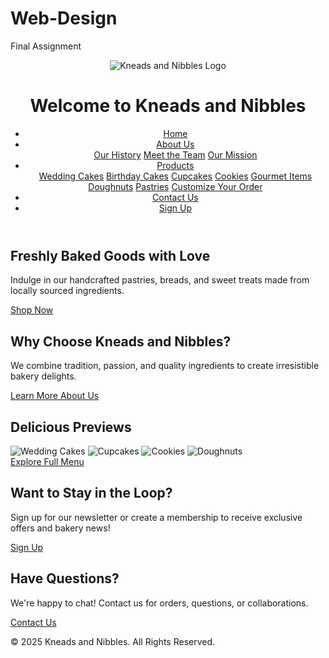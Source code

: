 # Web-Design
Final Assignment 
<!DOCTYPE html>
<html lang="en">
<head>
    <meta charset="UTF-8">
    <meta name="viewport" content="width=device-width, initial-scale=1.0">
    <title>Kneads and Nibbles</title>
    <link rel="stylesheet" href="styles.css">
    <script defer src="script.js"></script>
</head>
<body>
    <header>
        <img src="images/logo.png" alt="Kneads and Nibbles Logo" class="logo">
        <h1>Welcome to Kneads and Nibbles</h1>
        <nav>
            <ul class="nav-menu">
                <li><a href="index.html">Home</a></li>
                <li class="dropdown">
                    <a href="about.html" class="dropbtn">About Us</a>
                    <div class="dropdown-content">
                        <a href="about.html#history">Our History</a>
                        <a href="about.html#team">Meet the Team</a>
                        <a href="about.html#mission">Our Mission</a>
                    </div>
                </li>
                <li class="dropdown">
                    <a href="products.html" class="dropbtn">Products</a>
                    <div class="dropdown-content">
                        <a href="products.html#wedding-cakes">Wedding Cakes</a>
                        <a href="products.html#birthday-cakes">Birthday Cakes</a>
                        <a href="products.html#cupcakes">Cupcakes</a>
                        <a href="products.html#cookies">Cookies</a>
                        <a href="products.html#gourmet-items">Gourmet Items</a>
                        <a href="products.html#doughnuts">Doughnuts</a>
                        <a href="products.html#pastries">Pastries</a>
                        <a href="products.html#custom">Customize Your Order</a>
                    </div>
                </li>
                <li><a href="contact.html">Contact Us</a></li>
                <li><a href="signup.html">Sign Up</a></li>
            </ul>
        </nav>
    </header>
    <main>
        <section class="hero">
            <h2>Freshly Baked Goods with Love</h2>
            <p>Indulge in our handcrafted pastries, breads, and sweet treats made from locally sourced ingredients.</p>
            <a href="products.html" class="cta">Shop Now</a>
        </section>
        <section class="intro">
            <h2>Why Choose Kneads and Nibbles?</h2>
            <p>We combine tradition, passion, and quality ingredients to create irresistible bakery delights.</p>
            <a href="about.html" class="cta-secondary">Learn More About Us</a>
        </section>
        <section class="preview-gallery">
            <h2>Delicious Previews</h2>
            <div class="gallery">
                <img src="images/wedding_cakes.jpg" alt="Wedding Cakes">
                <img src="images/cupcakes.jpg" alt="Cupcakes">
                <img src="images/cookies.jpg" alt="Cookies">
                <img src="images/doughnuts.jpg" alt="Doughnuts">
            </div>
            <a href="products.html" class="cta">Explore Full Menu</a>
        </section>
        <section class="call-section">
            <h2>Want to Stay in the Loop?</h2>
            <p>Sign up for our newsletter or create a membership to receive exclusive offers and bakery news!</p>
            <a href="signup.html" class="cta">Sign Up</a>
        </section>
        <section class="contact-preview">
            <h2>Have Questions?</h2>
            <p>We're happy to chat! Contact us for orders, questions, or collaborations.</p>
            <a href="contact.html" class="cta-secondary">Contact Us</a>
        </section>
    </main>
    <footer>
        <p>&copy; 2025 Kneads and Nibbles. All Rights Reserved.</p>
    </footer>
</body>
</html>
